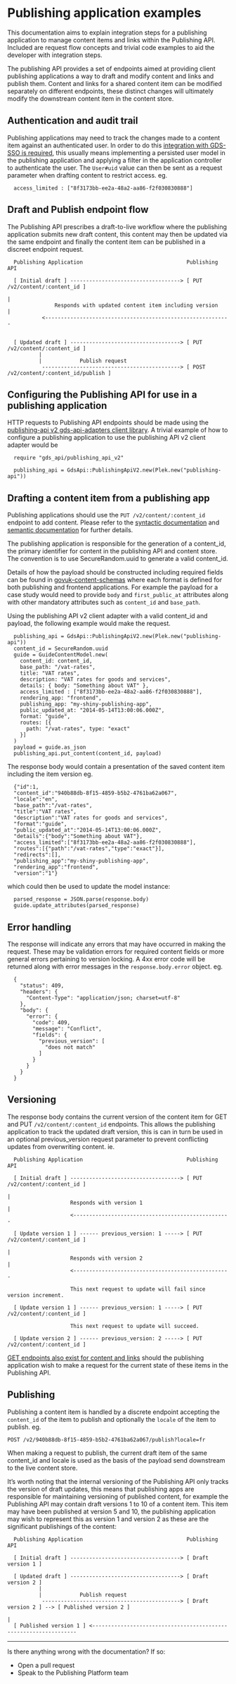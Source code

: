 # Publishing application examples

This documentation aims to explain integration steps for a publishing application to manage content items and links within the Publishing API. Included are request flow concepts and trivial code examples to aid the developer with integration steps.

The publishing API provides a set of endpoints aimed at providing client publishing applications a way to draft and modify content and links and publish them.
Content and links for a shared content item can be modified separately on different endpoints, these distinct changes will ultimately modify the downstream content item in the content store.

## Authentication and audit trail

Publishing applications may need to track the changes made to a content item against an authenticated user. In order to do this [integration with GDS-SSO is required](https://github.com/alphagov/gds-sso#integration-with-a-rails-3-app), this usually means implementing a persisted user model in the publishing application and applying a filter in the application controller to authenticate the user.
The `User#uid` value can then be sent as a request parameter when drafting content to restrict access. eg.

```
  access_limited : ["8f3173bb-ee2a-48a2-aa86-f2f030830888"]
```

## Draft and Publish endpoint flow

The Publishing API prescribes a draft-to-live workflow where the publishing application submits new draft content, this content may then be updated via the same endpoint and finally the content item can be published in a discreet endpoint request.

```
  Publishing Application                                 Publishing API

  [ Initial draft ] -----------------------------------> [ PUT /v2/content/:content_id ]
                                                                       |
               Responds with updated content item including version    |
           <-----------------------------------------------------------


  [ Updated draft ] -----------------------------------> [ PUT /v2/content/:content_id ]
          |
          |            Publish request
           --------------------------------------------> [ POST /v2/content/:content_id/publish ]
```

## Configuring the Publishing API for use in a publishing application

HTTP requests to Publishing API endpoints should be made using the [publishing-api v2 gds-api-adapters client library](https://github.com/alphagov/gds-api-adapters/blob/master/lib/gds_api/publishing_api_v2.rb).
A trivial example of how to configure a publishing application to use the publishing API v2 client adapter would be

```
  require "gds_api/publishing_api_v2"

  publishing_api = GdsApi::PublishingApiV2.new(Plek.new("publishing-api"))

```

## Drafting a content item from a publishing app

Publishing applications should use the `PUT /v2/content/:content_id` endpoint to add content.
Please refer to the [syntactic documentation](https://gov-uk.atlassian.net/wiki/display/TECH/Publishing+Platform) and [semantic documentation](./semantics-of-the-publishing-api.md) for further details.

The publishing application is responsible for the generation of a content_id, the primary identifier for content in the publishing API and content store. The convention is to use SecureRandom.uuid to generate a valid content_id.

Details of how the payload should be constructed including required fields can be found in [govuk-content-schemas](https://github.com/alphagov/govuk-content-schemas) where each format is defined for both publishing and frontend applications. For example the payload for a case study would need to provide `body` and `first_public_at` attributes along with other mandatory attributes such as `content_id` and `base_path`.

Using the publishing API v2 client adapter with a valid content_id and payload, the following example would make the request.

```
  publishing_api = GdsApi::PublishingApiV2.new(Plek.new("publishing-api"))
  content_id = SecureRandom.uuid
  guide = GuideContentModel.new(
    content_id: content_id,
    base_path: "/vat-rates",
    title: "VAT rates",
    description: "VAT rates for goods and services",
    details: { body: "Something about VAT" },
    access_limited : ["8f3173bb-ee2a-48a2-aa86-f2f030830888"],
    rendering_app: "frontend",
    publishing_app: "my-shiny-publishing-app",
    public_updated_at: "2014-05-14T13:00:06.000Z",
    format: "guide",
    routes: [{
      path: "/vat-rates", type: "exact"
    }]
  )
  payload = guide.as_json
  publishing_api.put_content(content_id, payload)
```


The response body would contain a presentation of the saved content item including the item version eg.

```
  {"id":1,
  "content_id":"940b88db-8f15-4859-b5b2-4761ba62a067",
  "locale":"en",
  "base_path":"/vat-rates",
  "title":"VAT rates",
  "description":"VAT rates for goods and services",
  "format":"guide",
  "public_updated_at":"2014-05-14T13:00:06.000Z",
  "details":{"body":"Something about VAT"},
  "access_limited":["8f3173bb-ee2a-48a2-aa86-f2f030830888"],
  "routes":[{"path":"/vat-rates","type":"exact"}],
  "redirects":[],
  "publishing_app":"my-shiny-publishing-app",
  "rendering_app":"frontend",
  "version":"1"}
```

which could then be used to update the model instance:

```
  parsed_response = JSON.parse(response.body)
  guide.update_attributes(parsed_response)
```

## Error handling

The response will indicate any errors that may have occurred in making the request. These may be validation errors for required content fields or more general errors pertaining to version locking. A 4xx error code will be returned along with error messages in the `response.body.error` object. eg.

```
  {
    "status": 409,
    "headers": {
      "Content-Type": "application/json; charset=utf-8"
    },
    "body": {
      "error": {
        "code": 409,
        "message": "Conflict",
        "fields": {
          "previous_version": [
            "does not match"
          ]
        }
      }
    }
  }
```

## Versioning

The response body contains the current version of the content item for GET and PUT `/v2/content/:content_id` endpoints. This allows the publishing application to track the updated draft version, this is can in turn be used in an optional previous_version request parameter to prevent conflicting updates from overwriting content. ie.


```
  Publishing Application                                 Publishing API

  [ Initial draft ] -----------------------------------> [ PUT /v2/content/:content_id ]
                                                                       |
                    Responds with version 1                            |
                    <--------------------------------------------------

  [ Update version 1 ] ------ previous_version: 1 -----> [ PUT /v2/content/:content_id ]
                                                                       |
                    Responds with version 2                            |
                    <--------------------------------------------------

                    This next request to update will fail since version increment.

  [ Update version 1 ] ------ previous_version: 1 -----> [ PUT /v2/content/:content_id ]

                    This next request to update will succeed.

  [ Update version 2 ] ------ previous_version: 2 -----> [ PUT /v2/content/:content_id ]
```



[GET endpoints also exist for content and links](https://gov-uk.atlassian.net/wiki/display/TECH/Publishing+Platform) should the publishing application wish to make a request for the current state of these items in the Publishing API.


## Publishing

Publishing a content item is handled by a discrete endpoint accepting the `content_id` of the item to publish and optionally the `locale` of the item to publish. eg.

```
POST /v2/940b88db-8f15-4859-b5b2-4761ba62a067/publish?locale=fr
```

When making a request to publish, the current draft item of the same content_id and locale is used as the basis of the payload send downstream to the live content store.

It’s worth noting that the internal versioning of the Publishing API only tracks the version of draft updates, this means that publishing apps are responsible for maintaining versioning of published content, for example the Publishing API may contain draft versions 1 to 10 of a content item.
This item may have been published at version 5 and 10, the publishing application may wish to represent this as version 1 and version 2 as these are the significant publishings of the content:

```
  Publishing Application                                 Publishing API

  [ Initial draft ] -----------------------------------> [ Draft version 1 ]

  [ Updated draft ] -----------------------------------> [ Draft version 2 ]
          |
          |            Publish request
           --------------------------------------------> [ Draft version 2 ] --> [ Published version 2 ]
                                                                                            |
  [ Published version 1 ] <-----------------------------------------------------------------

```


---

Is there anything wrong with the documentation? If so:

- Open a pull request
- Speak to the Publishing Platform team
